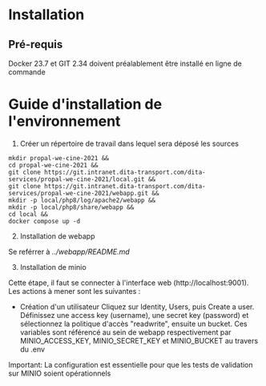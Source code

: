 # Installation

## Pré-requis

Docker 23.7 et GIT 2.34 doivent préalablement être installé en ligne de commande

# Guide d'installation de l'environnement

1. Créer un répertoire de travail dans lequel sera déposé les sources
```
mkdir propal-we-cine-2021 &&
cd propal-we-cine-2021 &&
git clone https://git.intranet.dita-transport.com/dita-services/propal-we-cine-2021/local.git &&
git clone https://git.intranet.dita-transport.com/dita-services/propal-we-cine-2021/webapp.git &&
mkdir -p local/php8/log/apache2/webapp &&
mkdir -p local/php8/share/webapp &&
cd local &&
docker compose up -d
```

2. Installation de webapp

Se reférrer à *../webapp/README.md*

3. Installation de minio 

Cette étape, il faut se connecter à l'interface web (http://localhost:9001). Les actions à mener sont les suivantes : 
* Création d'un utilisateur 
Cliquez sur Identity, Users, puis Create a user.
Définissez une access key (username), une secret key (password) et sélectionnez la politique d'accès "readwrite", ensuite un bucket.
Ces variables sont référencé au sein de webapp respectivement par MINIO_ACCESS_KEY, MINIO_SECRET_KEY et MINIO_BUCKET au travers du .env

Important: La configuration est essentielle pour que les tests de validation sur MINIO soient opérationnels